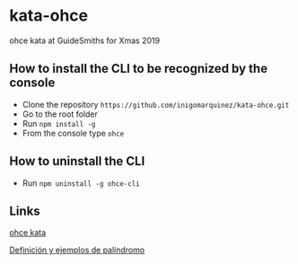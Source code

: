 # kata-ohce

ohce kata at GuideSmiths for Xmas 2019

## How to install the CLI to be recognized by the console

- Clone the repository `https://github.com/inigomarquinez/kata-ohce.git`
- Go to the root folder
- Run `npm install -g`
- From the console type `ohce`

## How to uninstall the CLI

- Run `npm uninstall -g ohce-cli`

## Links

[ohce kata](https://kata-log.rocks/ohce-kata)

[Definición y ejemplos de palíndromo](https://es.wikipedia.org/wiki/Pal%C3%ADndromo)
